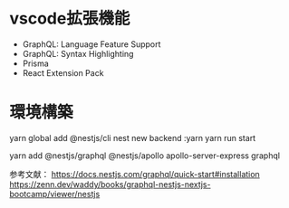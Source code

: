 # vscode拡張機能
- GraphQL: Language Feature Support
- GraphQL: Syntax Highlighting
- Prisma
- React Extension Pack

# 環境構築
yarn global add @nestjs/cli
nest new backend :yarn
yarn run start


yarn add @nestjs/graphql @nestjs/apollo apollo-server-express graphql

参考文献：
https://docs.nestjs.com/graphql/quick-start#installation
https://zenn.dev/waddy/books/graphql-nestjs-nextjs-bootcamp/viewer/nestjs